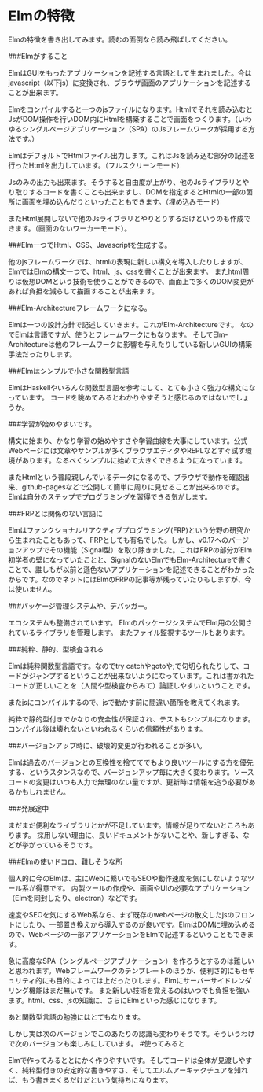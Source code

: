 # Elmの特徴

Elmの特徴を書き出してみます。読むの面倒なら読み飛ばしてください。

###Elmがすること

ElmはGUIをもったアプリケーションを記述する言語として生まれました。今はjavascript（以下js）に変換され、ブラウザ画面のアプリケーションを記述することが出来ます。

Elmをコンパイルすると一つのjsファイルになります。Htmlでそれを読み込むとJsがDOM操作を行いDOM内にHtmlを構築することで画面をつくります。（いわゆるシングルページアプリケーション（SPA）のJsフレームワークが採用する方法です。）

ElmはデフォルトでHtmlファイル出力します。これはJsを読み込む部分の記述を行ったHtmlを出力しています。（フルスクリーンモード）

Jsのみの出力も出来ます。そうすると自由度が上がり、他のJsライブラリとやり取りするコードを書くことも出来ますし、DOMを指定するとHtmlの一部の箇所に画面を埋め込んだりといったこともできます。（埋め込みモード）

またHtml展開しないで他のJsライブラリとやりとりするだけというのも作成できます。（画面のないワーカーモード）。

###Elm一つでHtml、CSS、Javascriptを生成する。

他のjsフレームワークでは、htmlの表現に新しい構文を導入したりしますが、ElmではElmの構文一つで、html、js、cssを書くことが出来ます。
またhtml周りは仮想DOMという技術を使うことができるので、画面上で多くのDOM変更があれば負担を減らして描画することが出来ます。


###Elm-Architectureフレームワークになる。

Elmは一つの設計方針で記述していきます。これがElm-Architectureです。
なのでElmは言語ですが、使うとフレームワークにもなります。
そしてElm-Architectureは他のフレームワークに影響を与えたりしている新しいGUIの構築手法だったりします。


###Elmはシンプルで小さな関数型言語

ElmはHaskellやいろんな関数型言語を参考にして、とても小さく強力な構文になっています。
コードを眺めてみるとわかりやすそうと感じるのではないでしょうか。

###学習が始めやすいです。

構文に始まり、かなり学習の始めやすさや学習曲線を大事にしています。公式Webページには文章やサンプルが多くブラウザエディタやREPLなどすぐ試す環境があります。なるべくシンプルに始めて大きくできるようになっています。

またHtmlという普段親しんでいるデータになるので、ブラウザで動作を確認出来、github-pagesなどで公開して簡単に周りに見せることが出来るのです。
Elmは自分のステップでプログラミングを習得できる気がします。

###FRPとは関係のない言語に

Elmはファンクショナルリアクティブプログラミング(FRP)という分野の研究から生まれたこともあって、FRPとしても有名でした。しかし、v0.17へのバージョンアップでその機能（Signal型）を取り除きました。これはFRPの部分がElm初学者の壁になっていたことと、SignalのないElmでもElm-Architectureで書くことで、誰しもが以前と遜色ないアプリケーションを記述できることがわかったからです。なのでネットにはElmのFRPの記事等が残っていたりもしますが、今は使いません。

###パッケージ管理システムや、デバッガー。

エコシステムも整備されています。
ElmのパッケージシステムでElm用の公開されているライブラリを管理します。
またファイル監視するツールもあります。

###純粋、静的、型検査される

Elmは純粋関数型言語です。なのでtry catchやgotoや;で句切られたりして、コードがジャンプするということが出来ないようになっています。これは書かれたコードが正しいことを（人間や型検査からみて）論証しやすいということです。

またjsにコンパイルするので、jsで動かす前に間違い箇所を教えてくれます。

純粋で静的型付きでかなりの安全性が保証され、テストもシンプルになります。
コンパイル後は壊れないといわれるくらいの信頼性があります。

###バージョンアップ時に、破壊的変更が行われることが多い。

Elmは過去のバージョンとの互換性を捨ててでもより良いツールにする方を優先する、というスタンスなので、バージョンアップ毎に大きく変わります。ソースコードの変更はいつも人力で無理のない量ですが、更新時は情報を追う必要があるかもしれません。

###発展途中

まだまだ便利なライブラリとかが不足しています。情報が足りてないところもあります。
採用しない理由に、良いドキュメントがないことや、新しすぎる、などが挙がっているそうです。

###Elmの使いドコロ、難しそうな所

個人的に今のElmは、主にWebに繋いでもSEOや動作速度を気にしないようなツール系が得意です。
内製ツールの作成や、画面やUIの必要なアプリケーション（Elmを同封したり、electron）などです。

速度やSEOを気にするWeb系なら、まず既存のwebページの散文したjsのフロントにしたり、一部置き換えから導入するのが良いです。ElmはDOMに埋め込めるので、Webページの一部アプリケーションをElmで記述するということもできます。

急に高度なSPA（シングルページアプリケーション）を作ろうとするのは難しいと思われます。Webフレームワークのテンプレートのほうが、便利さ的にもセキュリティ的にも目的によっては上だったりします。Elmにサーバーサイドレンダリング機能はまだ無いです。
また新しい技術を覚えるのはいつでも負担を強います。html、css、jsの知識に、さらにElmといった感じになります。

あと関数型言語の勉強にはとてもなります。

しかし実は次のバージョンでこのあたりの認識も変わりそうです。そういうわけで次のバージョンも楽しみにしています。
#使ってみると

Elmで作ってみるととにかく作りやすいです。そしてコードは全体が見渡しやすく、純粋型付きの安定的な書きやすさ、そしてエルムアーキテクチュアを知れば、もう書きまくるだけだという気持ちになります。
